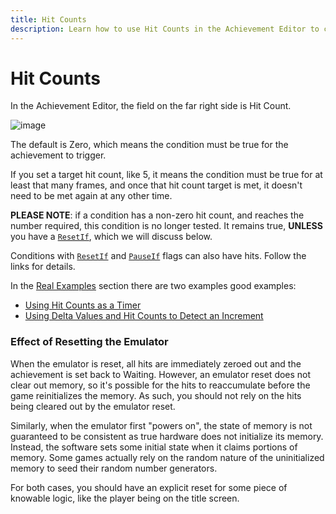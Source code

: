 ```yaml
---
title: Hit Counts
description: Learn how to use Hit Counts in the Achievement Editor to create conditions that must be met multiple times before triggering an achievement.
---
```


# Hit Counts

In the Achievement Editor, the field on the far right side is Hit Count.

![image](https://user-images.githubusercontent.com/32706333/48969526-38774c80-efbd-11e8-98ec-9d6c16dba022.png)

The default is Zero, which means the condition must be true for the achievement to trigger.

If you set a target hit count, like 5, it means the condition must be true for at least that many frames, and once that hit count target is met, it doesn't need to be met again at any other time.

**PLEASE NOTE**: if a condition has a non-zero hit count, and reaches the number required, this condition is no longer tested. It remains true, **UNLESS** you have a [`ResetIf`](/developer-docs/flags/resetif), which we will discuss below.

Conditions with [`ResetIf`](/developer-docs/flags/resetif) and [`PauseIf`](/developer-docs/flags/pauseif) flags can also have hits. Follow the links for details.

In the [Real Examples](/developer-docs/real-examples) section there are two examples good examples:

- [Using Hit Counts as a Timer](/developer-docs/real-examples/using-hit-counts-as-a-timer)
- [Using Delta Values and Hit Counts to Detect an Increment](/developer-docs/real-examples/using-delta-values-and-hit-counts-to-detect-an-increment)

### Effect of Resetting the Emulator

When the emulator is reset, all hits are immediately zeroed out and the achievement is set back to Waiting. However, an emulator reset does not clear out memory, so it's possible for the hits to reaccumulate before the game reinitializes the memory. As such, you should not rely on the hits being cleared out by the emulator reset.

Similarly, when the emulator first "powers on", the state of memory is not guaranteed to be consistent as true hardware does not initialize its memory. Instead, the software sets some initial state when it claims portions of memory. Some games actually rely on the random nature of the uninitialized memory to seed their random number generators.

For both cases, you should have an explicit reset for some piece of knowable logic, like the player being on the title screen.
